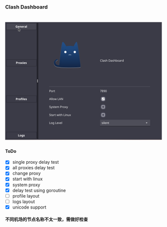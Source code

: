 ### Clash Dashboard

<h1 align="center">
  <img src="https://github.com/dmzlingyin/clashG/blob/main/data/clash.png" alt="clashG">
</h1>

#### ToDo
- [x] single proxy delay test
- [x] all proxies delay test
- [x] change proxy
- [x] start with linux
- [x] system proxy
- [x] delay test using goroutine
- [ ] profile layout
- [ ] logs layout
- [x] unicode support

#### 不同机场的节点名称不太一致，需做好检查
